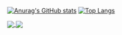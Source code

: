 [![Anurag's GitHub stats](https://github-readme-stats.vercel.app/api?username=hgqchn)](https://github.com/anuraghazra/github-readme-stats)
[![Top Langs](https://github-readme-stats.vercel.app/api/top-langs/?username=hgqchn)](https://github.com/anuraghazra/github-readme-stats)

<a href="https://github.com/anuraghazra/github-readme-stats">
  <img align="center" src="https://github-readme-stats.vercel.app/api/pin/?username=anuraghazra&repo=github-readme-stats" />
</a>
<a href="https://github.com/anuraghazra/convoychat">
  <img align="center" src="https://github-readme-stats.vercel.app/api/pin/?username=anuraghazra&repo=convoychat" />
</a>
